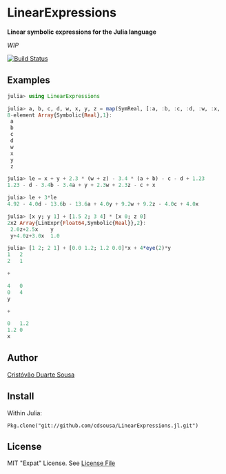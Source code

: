 LinearExpressions
=================

**Linear symbolic expressions for the Julia language**

*WIP*

[![Build Status](https://travis-ci.org/cdsousa/LinearExpressions.jl.png)](https://travis-ci.org/cdsousa/LinearExpressions.jl)

Examples
--------

```Julia
julia> using LinearExpressions

julia> a, b, c, d, w, x, y, z = map(SymReal, [:a, :b, :c, :d, :w, :x, :y, :z])
8-element Array{Symbolic{Real},1}:
 a
 b
 c
 d
 w
 x
 y
 z

julia> le = x + y + 2.3 * (w + z) - 3.4 * (a + b) - c - d + 1.23
1.23 - d - 3.4b - 3.4a + y + 2.3w + 2.3z - c + x

julia> le + 3*le
4.92 - 4.0d - 13.6b - 13.6a + 4.0y + 9.2w + 9.2z - 4.0c + 4.0x

julia> [x y; y 1] + [1.5 2; 3 4] * [x 0; z 0]
2x2 Array{LinExpr{Float64,Symbolic{Real}},2}:
 2.0z+2.5x    y  
 y+4.0z+3.0x  1.0

julia> [1 2; 2 1] + [0.0 1.2; 1.2 0.0]*x + 4*eye(2)*y
1	2
2	1

+

4	0
0	4
y

+

0	1.2
1.2	0
x
```


Author
------

[Cristóvão Duarte Sousa](https://github.com/cdsousa)

Install
-------

Within Julia:

    Pkg.clone("git://github.com/cdsousa/LinearExpressions.jl.git")

License
-------

MIT "Expat" License. See [License File](LICENSE.md)
